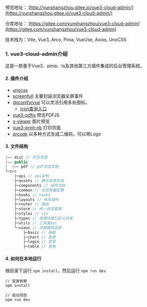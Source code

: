 预览地址： [http://yunshangzhou.gitee.io/vue3-cloud-admin/](https://yunshangzhou.gitee.io/vue3-cloud-admin/)

仓库地址： [https://gitee.com/yunshangzhou/vue3-cloud-admin](https://gitee.com/yunshangzhou/vue3-cloud-admin)

技术栈为：Vite, Vue3, Arco, Pinia, VueUse, Axios, UnoCSS

### 1. vue3-cloud-admin介绍
这是一款基于Vue3、pinia、ts及其他第三方插件集成的后台管理系统。

#### 2. 插件介绍
- [unocss](https://github.com/unocss/unocss)
- [screenfull](https://www.npmjs.com/package/screenfull)
  主要封装浏览器全屏事件
- [@iconify/vue](https://github.com/iconify/iconify)
  可以灵活引用多处图标。
  - [icon查询入口](https://icones.js.org/)
- [vue3-pdfjs](https://github.com/randolphtellis/vue3-pdfjs)
  预览PDFJS
- [v-viewer](https://github.com/mirari/v-viewer)
  图片预览
- [vue3-print-nb](https://www.npmjs.com/package/vue3-print-nb)
  打印页面
- [qrcode](https://github.com/scopewu/qrcode.vue)
  以多种方式生成二维码，可以带Logo

#### 3. 文件结构
```javascript
|—— dist // 打包资源
|—— public
|  |—— pdf // pdf测试文档
└─src
    ├─api // api文档 
    ├─assets // 静态资源文档
    ├─components // 组件文档
    ├─common // 全局常量配置
    ├─hooks // hooks
    ├─layouts // 布局组件
    ├─router // 路由
    ├─store // 统一状态管理
    ├─styles // css
    ├─types // 各模块接口定义目录
    ├─utils // 工具类api
    └─views // 页面模块目录
        ├─basic // 基础
        ├─chart // 图表
        ├─login // 登录
        ├─table // 表格
```

#### 4. 如何在本地运行
根目录下运行 `npm install`，然后运行 `npm run dev`
```
// 安装依赖
npm install

// 启动项目
npm run dev
```
